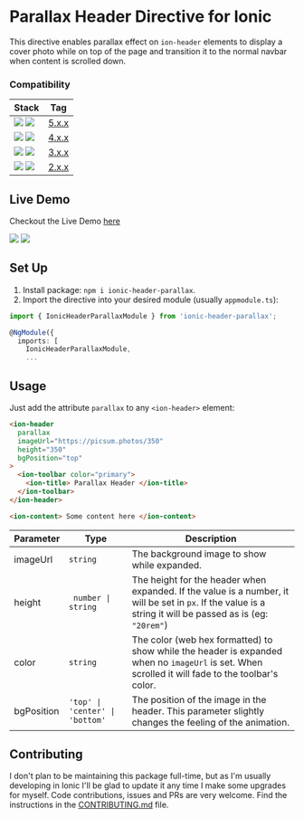 # Parallax Header Directive for Ionic

This directive enables parallax effect on `ion-header` elements to display a cover photo while on top of the page and transition it to the normal navbar when content is scrolled down.

### Compatibility

| Stack                                                                                                          | Tag                                                                             |
| -------------------------------------------------------------------------------------------------------------- | ------------------------------------------------------------------------------- |
| ![](https://img.shields.io/badge/-v7-white?logo=ionic) ![](https://img.shields.io/badge/-v14-red?logo=angular) | [5.x.x](https://www.npmjs.com/package/ionic-header-parallax?activeTab=versions) |
| ![](https://img.shields.io/badge/-v6-white?logo=ionic) ![](https://img.shields.io/badge/-v13-red?logo=angular) | [4.x.x](https://www.npmjs.com/package/ionic-header-parallax?activeTab=versions) |
| ![](https://img.shields.io/badge/-v5-white?logo=ionic) ![](https://img.shields.io/badge/-v12-red?logo=angular) | [3.x.x](https://www.npmjs.com/package/ionic-header-parallax?activeTab=versions) |
| ![](https://img.shields.io/badge/-v4-white?logo=ionic) ![](https://img.shields.io/badge/-v8-red?logo=angular)  | [2.x.x](https://www.npmjs.com/package/ionic-header-parallax?activeTab=versions) |

## Live Demo
Checkout the Live Demo [here](https://raschidjfr.github.io/ionic-header-parallax)

![](https://raw.githubusercontent.com/raschidJFR/ionic-header-parallax/5.0.0/img/ios.gif)
![](https://raw.githubusercontent.com/raschidJFR/ionic-header-parallax/5.0.0/img/android.gif)



## Set Up

1. Install package: `npm i ionic-header-parallax`.
2. Import the directive into your desired module (usually `appmodule.ts`):

```ts
import { IonicHeaderParallaxModule } from 'ionic-header-parallax';

@NgModule({
  imports: [
    IonicHeaderParallaxModule,
    ...
```

## Usage

Just add the attribute `parallax` to any `<ion-header>` element:

```html
<ion-header
  parallax
  imageUrl="https://picsum.photos/350"
  height="350"
  bgPosition="top"
>
  <ion-toolbar color="primary">
    <ion-title> Parallax Header </ion-title>
  </ion-toolbar>
</ion-header>

<ion-content> Some content here </ion-content>
```

| Parameter  | Type                            | Description                                                                                                                                                 |
| ---------- | ------------------------------- | ----------------------------------------------------------------------------------------------------------------------------------------------------------- |
| imageUrl   | `string`                        | The background image to show while expanded.                                                                                                                |
| height     | ` number \| string`             | The height for the header when expanded. If the value is a number, it will be set in `px`. If the value is a string it will be passed as is (eg: `"20rem"`) |
| color      | `string`                        | The color (web hex formatted) to show while the header is expanded when no `imageUrl` is set. When scrolled it will fade to the toolbar's color.            |
| bgPosition | `'top' \| 'center' \| 'bottom'` | The position of the image in the header. This parameter slightly changes the feeling of the animation.                                                      |

## Contributing

I don't plan to be maintaining this package full-time, but as I'm usually developing in Ionic I'll be glad to update it any time I make some upgrades for myself.
Code contributions, issues and PRs are very welcome. Find the instructions in the [CONTRIBUTING.md](CONTRIBUTING.md) file.
